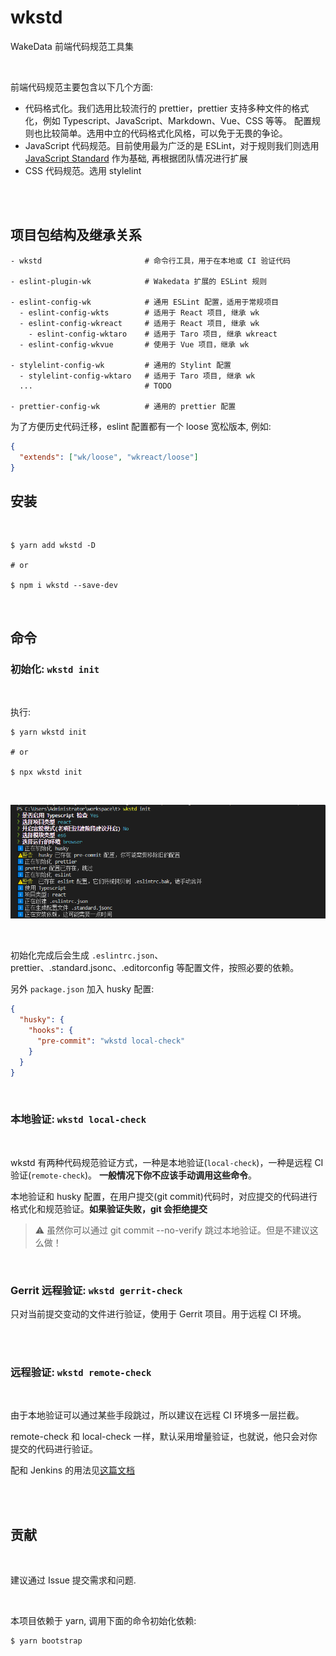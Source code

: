 # wkstd

WakeData 前端代码规范工具集

<br>

前端代码规范主要包含以下几个方面:

- 代码格式化。我们选用比较流行的 prettier，prettier 支持多种文件的格式化，例如 Typescript、JavaScript、Markdown、Vue、CSS 等等。
  配置规则也比较简单。选用中立的代码格式化风格，可以免于无畏的争论。
- JavaScript 代码规范。目前使用最为广泛的是 ESLint，对于规则我们则选用 [JavaScript Standard](https://standardjs.com/readme-zhcn.html#%E6%9C%89%E7%9B%B8%E5%85%B3%E7%9A%84-nodejs-api-%E6%B2%A1) 作为基础, 再根据团队情况进行扩展
- CSS 代码规范。选用 stylelint

<br>
<br>

## 项目包结构及继承关系

```shell
- wkstd                       # 命令行工具，用于在本地或 CI 验证代码

- eslint-plugin-wk            # Wakedata 扩展的 ESLint 规则

- eslint-config-wk            # 通用 ESLint 配置，适用于常规项目
  - eslint-config-wkts        # 适用于 React 项目, 继承 wk
  - eslint-config-wkreact     # 适用于 React 项目, 继承 wk
    - eslint-config-wktaro    # 适用于 Taro 项目, 继承 wkreact
  - eslint-config-wkvue       # 使用于 Vue 项目，继承 wk 

- stylelint-config-wk         # 通用的 Stylint 配置
  - stylelint-config-wktaro   # 适用于 Taro 项目, 继承 wk
  ...                         # TODO

- prettier-config-wk          # 通用的 prettier 配置
```

为了方便历史代码迁移，eslint 配置都有一个 loose 宽松版本, 例如:

```json
{
  "extends": ["wk/loose", "wkreact/loose"]
}
```



## 安装

<br>

```shell
$ yarn add wkstd -D

# or

$ npm i wkstd --save-dev
```

<br>

## 命令

### 初始化:  `wkstd init`

<br>

执行:

```shell
$ yarn wkstd init

# or

$ npx wkstd init
```

<br>

![](./snapshots/init.png)

<br>

初始化完成后会生成 `.eslintrc.json`、prettier、.standard.jsonc、.editorconfig 等配置文件，按照必要的依赖。

另外 `package.json` 加入 husky 配置:

```json
{
  "husky": {
    "hooks": {
      "pre-commit": "wkstd local-check"
    }
  }
}
```

<br>

### 本地验证:  `wkstd local-check`

<br>

wkstd 有两种代码规范验证方式，一种是本地验证(`local-check`)，一种是远程 CI 验证(`remote-check`)。
**一般情况下你不应该手动调用这些命令**。

本地验证和 husky 配置，在用户提交(git commit)代码时，对应提交的代码进行格式化和规范验证。**如果验证失败，git 会拒绝提交**

> ⚠️ 虽然你可以通过 git commit --no-verify 跳过本地验证。但是不建议这么做！


<br>

### Gerrit 远程验证: `wkstd gerrit-check`

只对当前提交变动的文件进行验证，使用于 Gerrit 项目。用于远程 CI 环境。

<br>
<br>



### 远程验证: `wkstd remote-check`

<br>

由于本地验证可以通过某些手段跳过，所以建议在远程 CI 环境多一层拦截。

remote-check 和 local-check 一样，默认采用增量验证，也就说，他只会对你提交的代码进行验证。

配和 Jenkins 的用法见[这篇文档](https://www.notion.so/Lint-714245be386a42a78120b7711e2c44a5)


<br>
<br>

## 贡献

<br>

建议通过 Issue 提交需求和问题. 

<br>

本项目依赖于 yarn, 调用下面的命令初始化依赖:

```shell
$ yarn bootstrap
```
